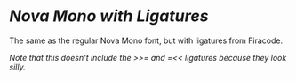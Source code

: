 # *Nova Mono with Ligatures*

The same as the regular Nova Mono font, but with ligatures from Firacode. 

*Note that this doesn't include the >>= and =<< ligatures because they look silly.*
